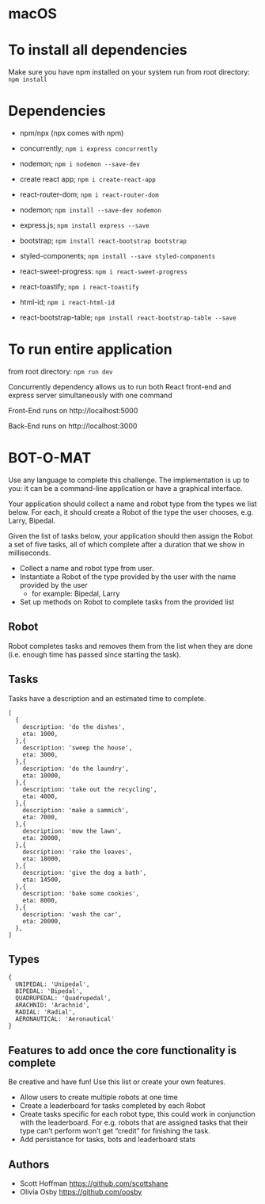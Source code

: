 # macOS

# To install all dependencies

Make sure you have npm installed on your system
run from root directory: `npm install`

# Dependencies

- npm/npx (npx comes with npm)

- concurrently; `npm i express concurrently`

- nodemon; `npm i nodemon --save-dev`

- create react app; `npm i create-react-app`

- react-router-dom; `npm i react-router-dom`

- nodemon; `npm install --save-dev nodemon`

- express.js; `npm install express --save`

- bootstrap; `npm install react-bootstrap bootstrap`

- styled-components; `npm install --save styled-components`

- react-sweet-progress: `npm i react-sweet-progress`

- react-toastify; `npm i react-toastify`

- html-id; `npm i react-html-id`

- react-bootstrap-table; `npm install react-bootstrap-table --save`

# To run entire application

from root directory: `npm run dev`

Concurrently dependency allows us to run both React front-end and express server simultaneously with one command

Front-End runs on http://localhost:5000

Back-End runs on http://localhost:3000

# BOT-O-MAT

Use any language to complete this challenge. The implementation is up to you: it can be a command-line application or have a graphical interface.

Your application should collect a name and robot type from the types we list below. For each, it should create a Robot of the type the user chooses, e.g. Larry, Bipedal.

Given the list of tasks below, your application should then assign the Robot a set of five tasks, all of which complete after a duration that we show in milliseconds.

- Collect a name and robot type from user.
- Instantiate a Robot of the type provided by the user with the name provided by the user
  - for example: Bipedal, Larry
- Set up methods on Robot to complete tasks from the provided list

## Robot

Robot completes tasks and removes them from the list when they are done (i.e. enough time has passed since starting the task).

## Tasks

Tasks have a description and an estimated time to complete.

```
[
  {
    description: 'do the dishes',
    eta: 1000,
  },{
    description: 'sweep the house',
    eta: 3000,
  },{
    description: 'do the laundry',
    eta: 10000,
  },{
    description: 'take out the recycling',
    eta: 4000,
  },{
    description: 'make a sammich',
    eta: 7000,
  },{
    description: 'mow the lawn',
    eta: 20000,
  },{
    description: 'rake the leaves',
    eta: 18000,
  },{
    description: 'give the dog a bath',
    eta: 14500,
  },{
    description: 'bake some cookies',
    eta: 8000,
  },{
    description: 'wash the car',
    eta: 20000,
  },
]
```

## Types

```
{
  UNIPEDAL: 'Unipedal',
  BIPEDAL: 'Bipedal',
  QUADRUPEDAL: 'Quadrupedal',
  ARACHNID: 'Arachnid',
  RADIAL: 'Radial',
  AERONAUTICAL: 'Aeronautical'
}
```

## Features to add once the core functionality is complete

Be creative and have fun! Use this list or create your own features.

- Allow users to create multiple robots at one time
- Create a leaderboard for tasks completed by each Robot
- Create tasks specific for each robot type, this could work in conjunction with the leaderboard. For e.g. robots that are assigned tasks that their type can’t perform won’t get “credit” for finishing the task.
- Add persistance for tasks, bots and leaderboard stats

## Authors

- Scott Hoffman <https://github.com/scottshane>
- Olivia Osby <https://github.com/oosby>
